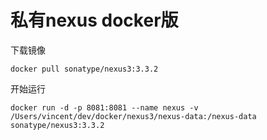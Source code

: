 私有nexus docker版
==================


下载镜像

	docker pull sonatype/nexus3:3.3.2


开始运行

	docker run -d -p 8081:8081 --name nexus -v /Users/vincent/dev/docker/nexus3/nexus-data:/nexus-data sonatype/nexus3:3.3.2



